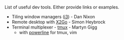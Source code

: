 List of useful dev tools. Either provide links or examples.

  - Tiling window managers ([i3](https://i3wm.org/)) - Dan Nixon
  - Remote desktop with [X2Go](https://wiki.x2go.org/doku.php/doc:newtox2go) - Simon Heybrock
  - Terminal multiplexer - [tmux](https://robots.thoughtbot.com/a-tmux-crash-course) - Martyn Gigg
    - with [powerline](https://github.com/powerline/powerline) for tmux, vim
